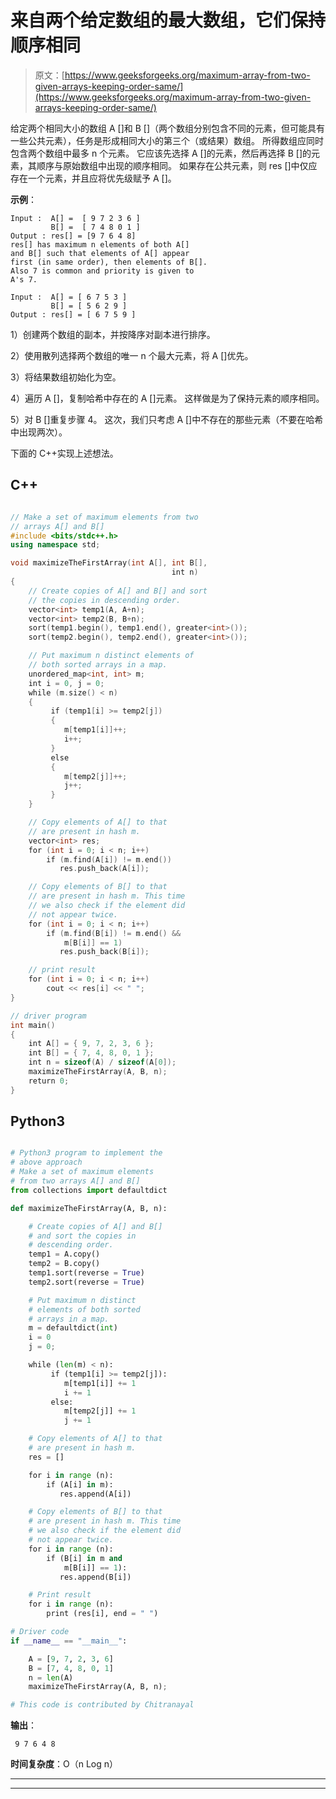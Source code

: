 # 来自两个给定数组的最大数组，它们保持顺序相同

> 原文：[https://www.geeksforgeeks.org/maximum-array-from-two-given-arrays-keeping-order-same/](https://www.geeksforgeeks.org/maximum-array-from-two-given-arrays-keeping-order-same/)

给定两个相同大小的数组 A []和 B []（两个数组分别包含不同的元素，但可能具有一些公共元素），任务是形成相同大小的第三个（或结果）数组。 所得数组应同时包含两个数组中最多 n 个元素。 它应该先选择 A []的元素，然后再选择 B []的元素，其顺序与原始数组中出现的顺序相同。 如果存在公共元素，则 res []中仅应存在一个元素，并且应将优先级赋予 A []。

**示例**：

```
Input :  A[] =  [ 9 7 2 3 6 ]
         B[] =  [ 7 4 8 0 1 ]
Output : res[] = [9 7 6 4 8]
res[] has maximum n elements of both A[] 
and B[] such that elements of A[] appear
first (in same order), then elements of B[].
Also 7 is common and priority is given to
A's 7.

Input :  A[] = [ 6 7 5 3 ]
         B[] = [ 5 6 2 9 ] 
Output : res[] = [ 6 7 5 9 ]

```

1）创建两个数组的副本，并按降序对副本进行排序。

2）使用散列选择两个数组的唯一 n 个最大元素，将 A []优先。

3）将结果数组初始化为空。

4）遍历 A []，复制哈希中存在的 A []元素。 这样做是为了保持元素的顺序相同。

5）对 B []重复步骤 4。 这次，我们只考虑 A []中不存在的那些元素（不要在哈希中出现两次）。

下面的 C++实现上述想法。

## C++

```cpp

// Make a set of maximum elements from two
// arrays A[] and B[]
#include <bits/stdc++.h>
using namespace std;

void maximizeTheFirstArray(int A[], int B[],
                                    int n)
{
    // Create copies of A[] and B[] and sort
    // the copies in descending order.
    vector<int> temp1(A, A+n);
    vector<int> temp2(B, B+n);
    sort(temp1.begin(), temp1.end(), greater<int>());
    sort(temp2.begin(), temp2.end(), greater<int>());

    // Put maximum n distinct elements of
    // both sorted arrays in a map.
    unordered_map<int, int> m;
    int i = 0, j = 0;
    while (m.size() < n)
    {
         if (temp1[i] >= temp2[j])
         {
            m[temp1[i]]++;
            i++;
         }
         else
         {
            m[temp2[j]]++;
            j++;
         }
    }

    // Copy elements of A[] to that 
    // are present in hash m.
    vector<int> res;
    for (int i = 0; i < n; i++)
        if (m.find(A[i]) != m.end())
           res.push_back(A[i]);

    // Copy elements of B[] to that 
    // are present in hash m. This time
    // we also check if the element did
    // not appear twice.
    for (int i = 0; i < n; i++)
        if (m.find(B[i]) != m.end() &&
            m[B[i]] == 1)
           res.push_back(B[i]);

    // print result
    for (int i = 0; i < n; i++)
        cout << res[i] << " ";
}

// driver program
int main()
{
    int A[] = { 9, 7, 2, 3, 6 };
    int B[] = { 7, 4, 8, 0, 1 };
    int n = sizeof(A) / sizeof(A[0]);
    maximizeTheFirstArray(A, B, n);
    return 0;
}

```

## Python3

```py

# Python3 program to implement the 
# above approach
# Make a set of maximum elements 
# from two arrays A[] and B[]
from collections import defaultdict

def maximizeTheFirstArray(A, B, n):

    # Create copies of A[] and B[] 
    # and sort the copies in 
    # descending order.
    temp1 = A.copy()
    temp2 = B.copy()
    temp1.sort(reverse = True)
    temp2.sort(reverse = True)

    # Put maximum n distinct 
    # elements of both sorted 
    # arrays in a map.
    m = defaultdict(int)
    i = 0
    j = 0;

    while (len(m) < n):
         if (temp1[i] >= temp2[j]):
            m[temp1[i]] += 1
            i += 1       
         else:
            m[temp2[j]] += 1
            j += 1

    # Copy elements of A[] to that 
    # are present in hash m.
    res = []

    for i in range (n):
        if (A[i] in m):
           res.append(A[i])

    # Copy elements of B[] to that 
    # are present in hash m. This time
    # we also check if the element did
    # not appear twice.
    for i in range (n):
        if (B[i] in m and
            m[B[i]] == 1):
           res.append(B[i])

    # Print result
    for i in range (n):
        print (res[i], end = " ")

# Driver code
if __name__ == "__main__":

    A = [9, 7, 2, 3, 6]
    B = [7, 4, 8, 0, 1]
    n = len(A)
    maximizeTheFirstArray(A, B, n);

# This code is contributed by Chitranayal

```

**输出**：

```
 9 7 6 4 8 

```

**时间复杂度**：O（n Log n）



* * *

* * *



